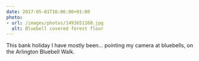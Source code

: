 ```yaml
---
date: 2017-05-01T16:06:00+01:00
photo:
- url: /images/photos/1493651160.jpg
  alt: Bluebell covered forest floor
---
```

This bank holiday I have mostly been… pointing my camera at bluebells, on the Arlington Bluebell Walk.
